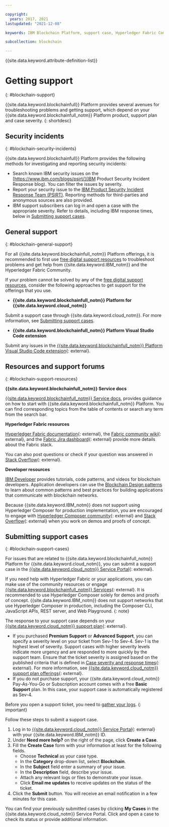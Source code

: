 ```yaml
---

copyright:
  years: 2017, 2021
lastupdated: "2021-12-08"

keywords: IBM Blockchain Platform, support case, Hyperledger Fabric Community, Cloud tickets, Rocket Chat, dWAnswers

subcollection: blockchain

---
```


{{site.data.keyword.attribute-definition-list}}



# Getting support
{: #blockchain-support}

{{site.data.keyword.blockchainfull}} Platform provides several avenues for troubleshooting problems and getting support, which depend on your   {{site.data.keyword.blockchainfull_notm}} Platform product, support plan and
case severity.
{: shortdesc}

## Security incidents
{: #blockchain-security-incidents}

{{site.data.keyword.blockchainfull}} Platform provides the following methods for  investigating and reporting security incidents:

- Search known IBM security issues on the [https://www.ibm.com/blogs/psirt/](IBM Product Security Incident Response blog). You can filter the issues by severity.
- Report your security issue to the [IBM Product Security Incident Response Team (PSIRT)](https://www.ibm.com/trust/security-psirt). Reporting methods for third-parties and anonymous sources are also provided.
- IBM support subscribers can log in and open a case with the appropriate severity. Refer to details, including IBM response times, below in [Submitting support cases](#submitting-support-cases).

## General support
{: #blockchain-general-support}

For all {{site.data.keyword.blockchainfull_notm}} Platform offerings, it is recommended to first use [free digital support resources](/docs/blockchain?topic=blockchain-blockchain-support#blockchain-support-resources) to troubleshoot problems and get help from {{site.data.keyword.IBM_notm}} and the Hyperledger Fabric Community.

If your problem cannot be solved by any of the [free digital support resources](/docs/blockchain?topic=blockchain-blockchain-support#blockchain-support-resources), consider the following approaches to get support for the offerings that you use.

- **{{site.data.keyword.blockchainfull_notm}} Platform for {{site.data.keyword.cloud_notm}}**

Submit a support case through {{site.data.keyword.cloud_notm}}. For more information, see [Submitting support cases](/docs/blockchain?topic=blockchain-blockchain-support#blockchain-support-cases).

- **{{site.data.keyword.blockchainfull_notm}} Platform Visual Studio Code extension**

Submit any issues in the [{{site.data.keyword.blockchainfull_notm}} Platform Visual Studio Code extension](https://github.com/IBM-Blockchain/blockchain-vscode-extension/issues){: external}.

## Resources and support forums
{: #blockchain-support-resources}

**{{site.data.keyword.blockchainfull_notm}} Service docs**

[{{site.data.keyword.blockchainfull_notm}} Service docs](/docs/blockchain?topic=blockchain-get-started-ibp#get-started-ibp), provides guidance on how to start with {{site.data.keyword.blockchainfull_notm}} Platform. You can find corresponding topics from the table of contents or search any term from the search bar.

**Hyperledger Fabric resources**  

[Hyperledger Fabric documentation](https://hyperledger-fabric.readthedocs.io/en/release-2.2/){: external}, the [Fabric community wiki](https://wiki.hyperledger.org/display/fabric){: external}, and the [Fabric Jira dashboard](https://jira.hyperledger.org/secure/Dashboard.jspa?selectPageId=10104){: external} provide more details about the Fabric stack.

You can also post questions or check if your question was answered in [Stack Overflow](https://stackoverflow.com/questions/tagged/hyperledger-fabric){: external}.

**Developer resources**  

[IBM Developer](https://developer.ibm.com/technologies/blockchain/) provides tutorials, code patterns, and videos for blockchain developers. Application developers can use the [Blockchain Design patterns](https://developer.ibm.com/technologies/blockchain/articles/getting-started-with-blockchain-design-patterns) to learn about common patterns and best practices for building applications that communicate with blockchain networks.

Because {{site.data.keyword.IBM_notm}} does not support using Hyperledger Composer for production implementation, you are encouraged to engage with [Hyperledger Composer community](https://chat.hyperledger.org/channel/composer){: external} and [Stack Overflow](https://stackoverflow.com/questions/tagged/hyperledger-composer){: external} when you work on demos and proofs of concept.

## Submitting support cases
{: #blockchain-support-cases}

For issues that are related to {{site.data.keyword.blockchainfull_notm}} Platform for {{site.data.keyword.cloud_notm}}, you can submit a support case in the [{{site.data.keyword.cloud_notm}} Service Portal](https://cloud.ibm.com/unifiedsupport/supportcenter){: external}.

If you need help with Hyperledger Fabric or your applications, you can make use of the community resources or engage [{{site.data.keyword.blockchainfull_notm}} Services](https://www.ibm.com/blockchain/services){: external}. It is recommended to use Hyperledger Composer solely for demos and proofs of concept. {{site.data.keyword.IBM_notm}} does not support networks that use Hyperledger Composer in production, including the Composer CLI, JavaScript APIs, REST server, and Web Playground.
{: note}

The response to your support case depends on your [{{site.data.keyword.cloud_notm}} support plan](/docs/get-support?topic=get-support-support-plans#support-plans){: external}.

- If you purchased **Premium Support** or **Advanced Support**, you can specify a severity level on your ticket from Sev-1 to Sev-4. Sev-1 is the highest level of severity. Support cases with higher severity levels indicate more urgency and are responded to more quickly by the support team. Ensure that the ticket severity is  assigned based on the published criteria that is defined in [Case severity and response times](/docs/get-support?topic=get-support-support-case-severity){: external}.  For more information, see [{{site.data.keyword.cloud_notm}} support plan offerings](/docs/get-support?topic=get-support-support-plans#support-plans){: external}.  
- If you do not purchase support, your {{site.data.keyword.cloud_notm}} Pay-As-You-Go or Subscription account comes with a free **Basic Support** plan. In this case, your support case is automatically registered as Sev-4.

Before you open a support ticket, you need to [gather your logs](/docs/blockchain?topic=blockchain-ibp-console-manage-console#ibp-console-manage-logs).
{: important}

Follow these steps to submit a support case.

1. Log in to [{{site.data.keyword.cloud_notm}} Service Portal](https://cloud.ibm.com/unifiedsupport/supportcenter){: external} with your {{site.data.keyword.IBM_notm}} ID.
2. Under **Need more help?** on the right of the page, click **Create a Case**.
3. Fill the **Create Case** form with your information at least for the following fields.
    - Choose **Technical** as your case type.
    - In the **Category** drop-down list, select **Blockchain**.
    - In the **Subject** field enter a summary of your issue.
    - In the **Description** field, describe your issue.
    - Attach any relevant logs or files to demonstrate your issue.
    - Click **Email me updates** to receive updates on the status of the ticket.
4. Click the **Submit** button.  You will receive an email notification in a few minutes for this case.

You can find your previously submitted cases by clicking **My Cases** in the {{site.data.keyword.cloud_notm}} Service Portal. Click and open a case to check its status or provide additional information.
